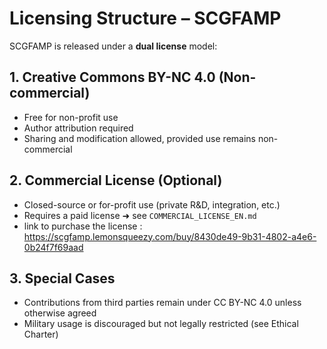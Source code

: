 # Licensing Structure – SCGFAMP

SCGFAMP is released under a **dual license** model:

## 1. Creative Commons BY-NC 4.0 (Non-commercial)
- Free for non-profit use
- Author attribution required
- Sharing and modification allowed, provided use remains non-commercial

## 2. Commercial License (Optional)
- Closed-source or for-profit use (private R&D, integration, etc.)
- Requires a paid license ➜ see `COMMERCIAL_LICENSE_EN.md`
- link to purchase the license : https://scgfamp.lemonsqueezy.com/buy/8430de49-9b31-4802-a4e6-0b24f7f69aad

## 3. Special Cases
- Contributions from third parties remain under CC BY-NC 4.0 unless otherwise agreed
- Military usage is discouraged but not legally restricted (see Ethical Charter)

